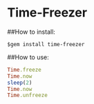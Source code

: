 # Time-Freezer

##How to install:

	$gem install time-freezer

##How to use:

```ruby
Time.freeze
Time.now
sleep(2)
Time.now
Time.unfreeze
```